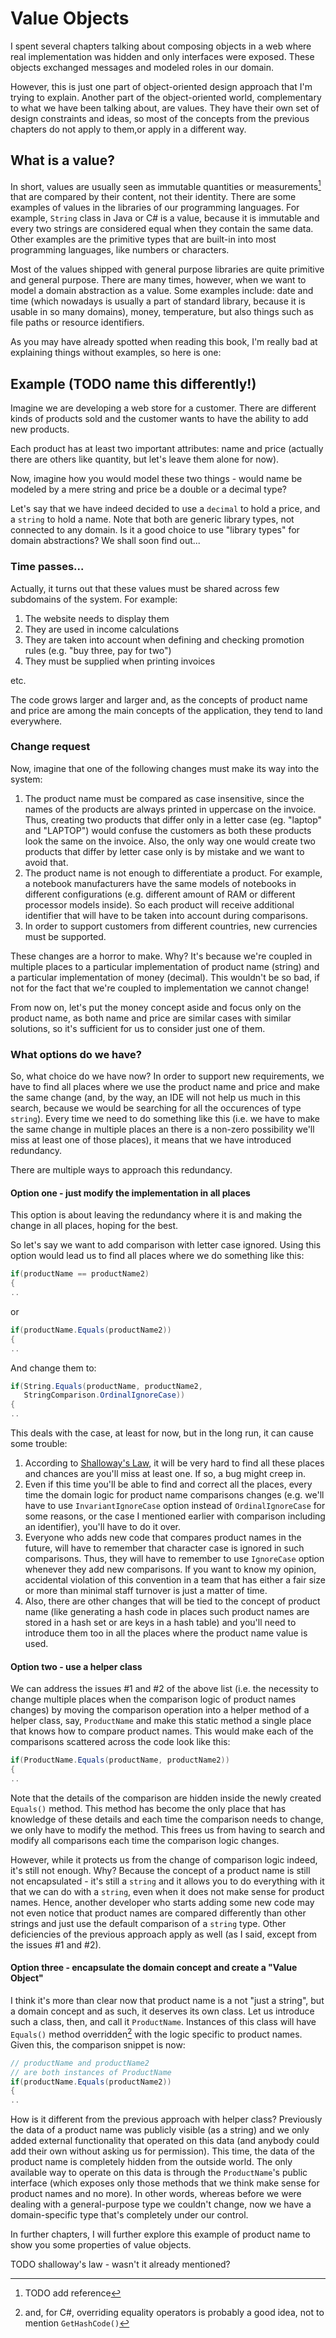# Value Objects

I spent several chapters talking about composing objects in a web where real implementation was hidden and only interfaces were exposed. These objects exchanged messages and modeled roles in our domain.
 
However, this is just one part of object-oriented design approach that I'm trying to explain. Another part of the object-oriented world, complementary to what we have been talking about, are values. They have their own set of design constraints and ideas, so most of the concepts from the previous chapters do not apply to them,or apply in a different way.

## What is a value? 

In short, values are usually seen as immutable quantities or measurements[^addreference] that are compared by their content, not their identity. There are some examples of values in the libraries of our programming languages. For example, `String` class in Java or C# is a value, because it is immutable and every two strings are considered equal when they contain the same data. Other examples are the primitive types that are built-in into most programming languages, like numbers or characters. 

Most of the values shipped with general purpose libraries are quite primitive and general purpose. There are many times, however, when we want to model a domain abstraction as a value. Some examples include: date and time (which nowadays is usually a part of standard library, because it is usable in so many domains), money, temperature, but also things such as file paths or resource identifiers.

As you may have already spotted when reading this book, I'm really bad at explaining things without examples, so here is one:

## Example (TODO name this differently!)

Imagine we are developing a web store for a customer. There are different kinds  of products sold and the customer wants to have the ability to add new products.

Each product has at least two important attributes: name and price (actually there are others like quantity, but let's leave them alone for now).

Now, imagine how you would model these two things - would name be modeled by a mere string and price be a double or a decimal type?

Let's say that we have indeed decided to use a `decimal` to hold a price, and a `string` to hold a name. Note that both are generic library types, not connected to any domain. Is it a good choice to use "library types" for domain abstractions? We shall soon find out...

### Time passes...

Actually, it turns out that these values must be shared across few subdomains of the system. For example:

1.  The website needs to display them
2.  They are used in income calculations
3.  They are taken into account when defining and checking promotion rules (e.g. "buy three, pay for two")
4.  They must be supplied when printing invoices

etc.

The code grows larger and larger and, as the concepts of product name and price are among the main concepts of the application, they tend to land everywhere. 

### Change request

Now, imagine that one of the following changes must make its way into the system:

1.  The product name must be compared as case insensitive, since the names of the products are always printed in uppercase on the invoice. Thus, creating two products that differ only in a letter case (eg. "laptop" and "LAPTOP") would confuse the customers as both these products look the same on the invoice. Also, the only way one would create two products that differ by letter case only is by mistake and we want to avoid that.
2.  The product name is not enough to differentiate a product. For example, a notebook manufacturers have the same models of notebooks in different configurations (e.g. different amount of RAM or different processor models inside). So each product will receive additional identifier that will have to be taken into account during comparisons.
3.  In order to support customers from different countries, new currencies must be supported.

These changes are a horror to make. Why? It's because we're coupled in multiple places to a particular implementation of product name (string) and a particular implementation of money (decimal). This wouldn't be so bad, if not for the fact that we're coupled to implementation we cannot change!

From now on, let's put the money concept aside and focus only on the product name, as both name and price are similar cases with similar solutions, so it's sufficient for us to consider just one of them.

### What options do we have?

So, what choice do we have now? In order to support new requirements, we have to find all places where we use the product name and price and make the same change (and, by the way, an IDE will not help us much in this search, because we would be searching for all the occurences of type `string`). Every time we need to do something like this (i.e. we have to make the same change in multiple places an there is a non-zero possibility we'll miss at least one of those places), it means that we have introduced redundancy.

There are multiple ways to approach this redundancy.

#### Option one - just modify the implementation in all places

This option is about leaving the redundancy where it is and making the change in all places, hoping for the best. 

So let's say we want to add comparison with letter case ignored. Using this option would lead us to find all places where we do something like this:

```csharp
if(productName == productName2)
{
..
```

or

```csharp
if(productName.Equals(productName2))
{
..
```


And change them to:

```csharp
if(String.Equals(productName, productName2, 
   StringComparison.OrdinalIgnoreCase))
{
..
```

This deals with the case, at least for now, but in the long run, it can cause some trouble:

1.  According to [Shalloway's Law](http://www.netobjectives.com/blogs/shalloway%E2%80%99s-law-and-shalloway%E2%80%99s-principle), it will be very hard to find all these places and chances are you'll miss at least one. If so, a bug might creep in.
2.  Even if this time you'll be able to find and correct all the places, every time the domain logic for product name comparisons changes (e.g. we'll have to use `InvariantIgnoreCase` option instead of `OrdinalIgnoreCase` for some reasons, or the case I mentioned earlier with comparison including an identifier), you'll have to do it over.
3.  Everyone who adds new code that compares product names in the future, will have to remember that character case is ignored in such comparisons. Thus, they will have to remember to use `IgnoreCase` option whenever they add new comparisons. If you want to know my opinion, accidental violation of this convention in a team that has either a fair size or more than minimal staff turnover is just a matter of time.
4.  Also, there are other changes that will be tied to the concept of product name (like generating a hash code in places such product names are stored in a hash set or are keys in a hash table) and you'll need to introduce them too in all the places where the product name value is used.

#### Option two - use a helper class

We can address the issues #1 and #2 of the above list (i.e. the necessity to change multiple places when the comparison logic of product names changes) by moving the comparison operation into a helper method of a helper class, say, `ProductName` and make this static method a single place that knows how to compare product names. This would make each of the comparisons scattered across the code look like this:

```csharp
if(ProductName.Equals(productName, productName2))
{
..
```

Note that the details of the comparison are hidden inside the newly created `Equals()` method. This method has become the only place that has knowledge of these details and each time the comparison needs to change, we only have to modify the method. This frees us from having to search and modify all comparisons each time the comparison logic changes.

However, while it protects us from the change of comparison logic indeed, it's still not enough. Why? Because the concept of a product name is still not encapsulated - it's still a `string` and it allows you to do everything with it that we can do with a `string`, even when it does not make sense for product names. Hence, another developer who starts adding some new code may not even notice that product names are compared differently than other strings and just use the default comparison of a `string` type. Other deficiencies of the previous approach apply as well (as I said, except from the issues #1 and #2).

#### Option three - encapsulate the domain concept and create a "Value Object"

I think it's more than clear now that product name is a not "just a string", but a domain concept and as such, it deserves its own class. Let us introduce such a class, then, and call it `ProductName`. Instances of this class will have `Equals()` method overridden[^csharpoperatorsoverride] with the logic specific to product names.  Given this, the comparison snippet is now:

```csharp
// productName and productName2
// are both instances of ProductName
if(productName.Equals(productName2))
{
..
```

How is it different from the previous approach with helper class? Previously the data of a product name was publicly visible (as a string) and we only added external functionality that operated on this data (and anybody could add their own without asking us for permission). This time, the data of the product name is completely hidden from the outside world. The only available way to operate on this data is through the `ProductName`'s public interface (which exposes only those methods that we think make sense for product names and no more). In other words, whereas before we were dealing with a general-purpose type we couldn't change, now we have a domain-specific type that's completely under our control.

In further chapters, I will further explore this example of product name to show you some properties of value objects.

[^addreference]: TODO add reference

[^csharpoperatorsoverride]: and, for C#, overriding equality operators is probably a good idea, not to mention `GetHashCode()`

[^factorymethods]: TODO explain factory methods

[^isnullorempty]: by the way, the code contains a call to `IsNullOrEmpty()`. There are several valid arguments against using this method, e.g. by Mark Seemann (TODO check surname) (TODO add link), but in this case, I put it in to make the code shorter as the validation logic itself is not that important at the moment. 

TODO shalloway's law - wasn't it already mentioned?
